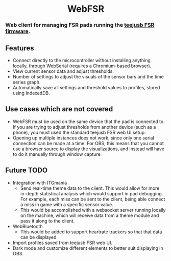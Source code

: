 <div align="center">
  <h1>WebFSR</h1>
</div>

### Web client for managing FSR pads running the [teejusb FSR firmware](https://github.com/teejusb/fsr).

## Features
- Connect directly to the microcontroller without installing anything locally, through WebSerial (requires a Chromium-based browser).
- View current sensor data and adjust thresholds.
- Number of settings to adjust the visuals of the sensor bars and the time series graph.
- Automatically save all settings and threshold values to profiles, stored using IndexedDB.

## Use cases which are not covered
- WebFSR must be used on the same device that the pad is connected to. If you are trying to adjust thresholds from another device (such as a phone), you must used the standard teejusb FSR web UI setup.
- Opening up multiple instances does not work, since only one serial connection can be made at a time. For OBS, this means that you cannot use a browser source to display the visualizations, and instead will have to do it manually through window capture.

## Future TODO
- Integration with ITGmania
  - Send real-time theme data to the client. This would allow for more in-depth statistical analysis which would support in pad debugging. For example, each miss can be sent to the client, being able connect a miss in game with a specific sensor value.
  - This would be accomplished with a websocket server running locally on the machine, which will receive data from a theme module and pass it along to the client.
- WebBluetooth
  - This would be added to support heartrate trackers so that that data can be displayed.
- Import profiles saved from teejusb FSR web UI.
- Dark mode and customize different elements to better suit displaying in OBS.
